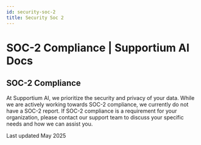 ```yaml
---
id: security-soc-2
title: Security Soc 2
---
```


# SOC-2 Compliance | Supportium AI Docs

## SOC-2 Compliance

At Supportium AI, we prioritize the security and privacy of your data. While we are actively working towards SOC-2 compliance, we currently do not have a SOC-2 report. If SOC-2 compliance is a requirement for your organization, please contact our support team to discuss your specific needs and how we can assist you.

Last updated May 2025

